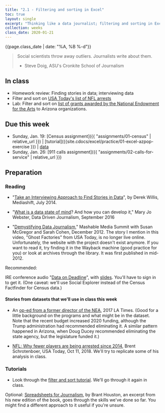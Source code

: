 ```yaml
---
title: "2.1 - Filtering and sorting in Excel"
toc: true
layout: single
excerpt: "Thinking like a data journalist; filtering and sorting in Excel"
collection: weeks
class_date: 2020-01-21
---
```


{{page.class_date | date: "%A, %B %-d"}}

>Social scientists throw away outliers. Journalists write about them.
>
> - Steve Doig, ASU's Cronkite School of Journalism


## In class

* Homework review: Finding stories in data; interviewing data
* Filter and sort on [USA Today's list of NFL arrests]({{site.cdocs}}/assets/data/xlexamples/nfl-arrest-usatoday.xlsx)
* Lab: Filter and sort on [list of grants awarded by the National Endowment for the Arts]({{site.cdocs}}/assets/data/xlexamples/nea_grants.xlsx) to Arizona organizations.

## Due this week

* Sunday, Jan. 19: [Census assignment]({{ "assignments/01-census" | relative_url }}) \| [tutorial]({{site.cdocs/excel/practice/01-excel-azpop-exercise }}) \| [data]({{site.cdocs}}/assets/data/xlexamples/arizona_popchange_2018.xlsx)
* Sunday, Jan. 26: [911 calls assignment]({{ "assignments/02-calls-for-service" | relative_url }})

## Preparation

### Reading

* "[Take an Interviewing Approach to Find Stories in Data](http://mediashift.org/2014/07/take-an-interviewing-approach-to-find-stories-in-data/)", by Derek Willis, Mediashift, July 2014.

* "[What is a data state of mind](https://datajournalism.com/read/longreads/what-is-a-data-state-of-mind-and-how-you-can-develop-it)? And how you can develop it," Mary Jo Webster, Data Driven Journalism, September 2016

* "[Demystifying Data Journalism](https://www.youtube.com/watch?v=P_nj0r_A0co)," Mashable Media Summit with Susan McGregor and Sarah Cohen, December 2012. The story I mention in this video, "Ghost Factories" from USA Today, is no longer live online. Unfortunately, the website with the project doesn't exist anymore. If you want to read it, try finding it in the Wayback machine (good practice for you) or look at archives through the library. It was first published in mid-2012.

Recommended:

IRE conference audio "[Data on Deadline](https://www.ire.org/media/uploads/files/conference_audio/2703/DataOnDeadline17.mp3)", with [slides](https://www.ire.org/resource-center/tipsheets/5141/download/?fileid=5407). You'll have to sign in to get it. (One caveat: we'll use Social Explorer instead of the Census Factfinder for Census data.)

#### Stories from datasets that we'll use in class this week

* An [op-ed from a former director of the NEA](https://www.latimes.com/opinion/op-ed/la-oe-gioia-trump-administration-should-not-defund-the-nea-20170219-story.html), 2017 LA Times.  (Good for a little background on the programs and what might be in the dataset. Note that the recent budget increased 2020 funding, although the Trump administration had recommended eliminating it. A similar pattern happened in Arizona, when Doug Ducey recommended eliminating the state agency, but the legislature funded it.)

* [NFL: Why fewer players are being arrested since 2014](https://www.usatoday.com/story/sports/nfl/2018/10/11/nfl-why-fewer-players-being-arrested-since-2014/1586179002/), Brent Schrotenboer, USA Today, Oct 11, 2018. We'll try to replicate some of his analysis in class.

### Tutorials

* Look through the [filter and sort tutorial]({{site.cdocs}}/excel/xlguides/xl-filtersort). We'll go through it again in class.

Optional: [Spreadsheets for Journalism](https://datajournalism.com/read/longreads/spreadsheets-for-journalism), by Brant Houston, an excerpt from his new edition of the book, goes through the skills we've done so far. You might find a different approach to it useful if you're unsure.
